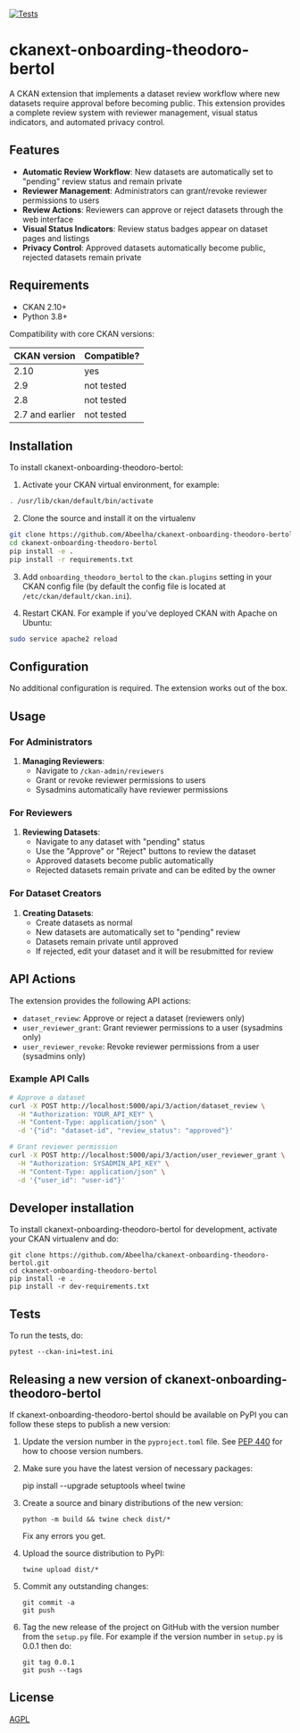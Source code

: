 [![Tests](https://github.com/Abeelha/ckanext-onboarding-theodoro-bertol/workflows/Tests/badge.svg?branch=main)](https://github.com/Abeelha/ckanext-onboarding-theodoro-bertol/actions)

# ckanext-onboarding-theodoro-bertol

A CKAN extension that implements a dataset review workflow where new datasets require approval before becoming public. This extension provides a complete review system with reviewer management, visual status indicators, and automated privacy control.


## Features

- **Automatic Review Workflow**: New datasets are automatically set to "pending" review status and remain private
- **Reviewer Management**: Administrators can grant/revoke reviewer permissions to users
- **Review Actions**: Reviewers can approve or reject datasets through the web interface
- **Visual Status Indicators**: Review status badges appear on dataset pages and listings
- **Privacy Control**: Approved datasets automatically become public, rejected datasets remain private

## Requirements

- CKAN 2.10+
- Python 3.8+

Compatibility with core CKAN versions:

| CKAN version    | Compatible?   |
| --------------- | ------------- |
| 2.10            | yes           |
| 2.9             | not tested    |
| 2.8             | not tested    |
| 2.7 and earlier | not tested    |


## Installation

To install ckanext-onboarding-theodoro-bertol:

1. Activate your CKAN virtual environment, for example:

```bash
. /usr/lib/ckan/default/bin/activate
```

2. Clone the source and install it on the virtualenv

```bash
git clone https://github.com/Abeelha/ckanext-onboarding-theodoro-bertol.git
cd ckanext-onboarding-theodoro-bertol
pip install -e .
pip install -r requirements.txt
```

3. Add `onboarding_theodoro_bertol` to the `ckan.plugins` setting in your CKAN
   config file (by default the config file is located at
   `/etc/ckan/default/ckan.ini`).

4. Restart CKAN. For example if you've deployed CKAN with Apache on Ubuntu:

```bash
sudo service apache2 reload
```


## Configuration

No additional configuration is required. The extension works out of the box.

## Usage

### For Administrators

1. **Managing Reviewers**: 
   - Navigate to `/ckan-admin/reviewers`
   - Grant or revoke reviewer permissions to users
   - Sysadmins automatically have reviewer permissions

### For Reviewers

1. **Reviewing Datasets**:
   - Navigate to any dataset with "pending" status
   - Use the "Approve" or "Reject" buttons to review the dataset
   - Approved datasets become public automatically
   - Rejected datasets remain private and can be edited by the owner

### For Dataset Creators

1. **Creating Datasets**:
   - Create datasets as normal
   - New datasets are automatically set to "pending" review
   - Datasets remain private until approved
   - If rejected, edit your dataset and it will be resubmitted for review

## API Actions

The extension provides the following API actions:

- `dataset_review`: Approve or reject a dataset (reviewers only)
- `user_reviewer_grant`: Grant reviewer permissions to a user (sysadmins only)
- `user_reviewer_revoke`: Revoke reviewer permissions from a user (sysadmins only)

### Example API Calls

```bash
# Approve a dataset
curl -X POST http://localhost:5000/api/3/action/dataset_review \
  -H "Authorization: YOUR_API_KEY" \
  -H "Content-Type: application/json" \
  -d '{"id": "dataset-id", "review_status": "approved"}'

# Grant reviewer permission
curl -X POST http://localhost:5000/api/3/action/user_reviewer_grant \
  -H "Authorization: SYSADMIN_API_KEY" \
  -H "Content-Type: application/json" \
  -d '{"user_id": "user-id"}'
```


## Developer installation

To install ckanext-onboarding-theodoro-bertol for development, activate your CKAN virtualenv and
do:

    git clone https://github.com/Abeelha/ckanext-onboarding-theodoro-bertol.git
    cd ckanext-onboarding-theodoro-bertol
    pip install -e .
    pip install -r dev-requirements.txt


## Tests

To run the tests, do:

    pytest --ckan-ini=test.ini


## Releasing a new version of ckanext-onboarding-theodoro-bertol

If ckanext-onboarding-theodoro-bertol should be available on PyPI you can follow these steps to publish a new version:

1. Update the version number in the `pyproject.toml` file. See [PEP 440](http://legacy.python.org/dev/peps/pep-0440/#public-version-identifiers) for how to choose version numbers.

2. Make sure you have the latest version of necessary packages:

    pip install --upgrade setuptools wheel twine

3. Create a source and binary distributions of the new version:

       python -m build && twine check dist/*

   Fix any errors you get.

4. Upload the source distribution to PyPI:

       twine upload dist/*

5. Commit any outstanding changes:

       git commit -a
       git push

6. Tag the new release of the project on GitHub with the version number from
   the `setup.py` file. For example if the version number in `setup.py` is
   0.0.1 then do:

       git tag 0.0.1
       git push --tags

## License

[AGPL](https://www.gnu.org/licenses/agpl-3.0.en.html)
